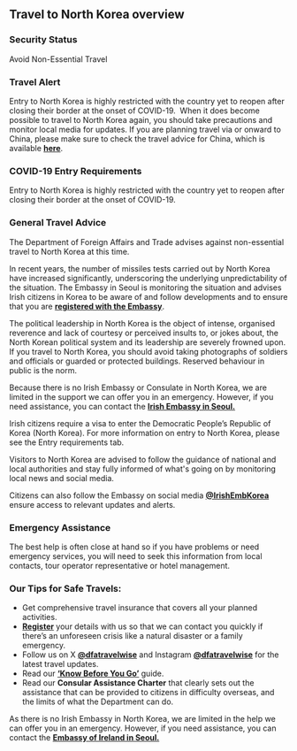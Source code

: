 ## Travel to North Korea overview

### **Security Status**

Avoid Non-Essential Travel

### **Travel Alert**

Entry to North Korea is highly restricted with the country yet to reopen after closing their border at the onset of COVID-19.  When it does become possible to travel to North Korea again, you should take precautions and monitor local media for updates. If you are planning travel via or onward to China, please make sure to check the travel advice for China, which is available [**here**](/en/dfa/overseas-travel/advice/china/).

### **COVID-19 Entry Requirements**

Entry to North Korea is highly restricted with the country yet to reopen after closing their border at the onset of COVID-19.

### **General Travel Advice**

The Department of Foreign Affairs and Trade advises against non-essential travel to North Korea at this time.

In recent years, the number of missiles tests carried out by North Korea have increased significantly, underscoring the underlying unpredictability of the situation. The Embassy in Seoul is monitoring the situation and advises Irish citizens in Korea to be aware of and follow developments and to ensure that you are [**registered with the Embassy**](/en/dfa/overseas-travel/citizens-registration/).

The political leadership in North Korea is the object of intense, organised reverence and lack of courtesy or perceived insults to, or jokes about, the North Korean political system and its leadership are severely frowned upon. If you travel to North Korea, you should avoid taking photographs of soldiers and officials or guarded or protected buildings. Reserved behaviour in public is the norm.

Because there is no Irish Embassy or Consulate in North Korea, we are limited in the support we can offer you in an emergency. However, if you need assistance, you can contact the [**Irish Embassy in Seoul.**](/en/republic-of-korea/seoul/)

Irish citizens require a visa to enter the Democratic People’s Republic of Korea (North Korea). For more information on entry to North Korea, please see the Entry requirements tab.

Visitors to North Korea are advised to follow the guidance of national and local authorities and stay fully informed of what's going on by monitoring local news and social media.

Citizens can also follow the Embassy on social media [**@IrishEmbKorea**](https://twitter.com/IrishEmbKorea) ensure access to relevant updates and alerts.

### **Emergency Assistance**

The best help is often close at hand so if you have problems or need emergency services, you will need to seek this information from local contacts, tour operator representative or hotel management.

### **Our Tips for Safe Travels:**

* Get comprehensive travel insurance that covers all your planned activities.
* [**Register**](https://www.ireland.ie/en/dfa/overseas-travel/citizens-registration/) your details with us so that we can contact you quickly if there’s an unforeseen crisis like a natural disaster or a family emergency.
* Follow us on X [**@dfatravelwise**](https://www.twitter.com/DFATravelWise) and Instagram [**@dfatravelwise**](https://www.instagram.com/dfatravelwise/) for the latest travel updates.
* Read our [**‘Know Before You Go’**](https://www.ireland.ie/en/dfa/overseas-travel/know-before-you-go/) guide.
* Read our **Consular Assistance Charter** that clearly sets out the assistance that can be provided to citizens in difficulty overseas, and the limits of what the Department can do.

As there is no Irish Embassy in North Korea, we are limited in the help we can offer you in an emergency. However, if you need assistance, you can contact the [**Embassy of Ireland in Seoul.**](/en/republic-of-korea/seoul/)